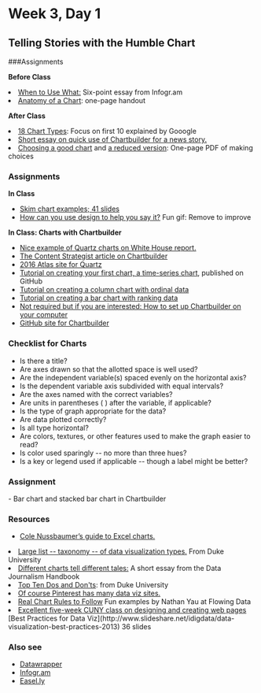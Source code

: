 # Week 3, Day 1 

<h2>Telling Stories with the Humble Chart</h2>

###Assignments

**Before Class**

<li><a href="https://tutorials.infogr.am/finding-the-data/the-basics-of-data-visualization/">When to Use What:</a> Six-point essay from Infogr.am</li>
<li><a href="http://www.lamivo.com/tipsheets/anatomy_chart.pdf">Anatomy of a Chart</a>: one-page handout</li>

**After Class**

<li><a href="https://support.google.com/docs/answer/190718?rd=1">18 Chart Types</a>: Focus on first 10 explained by Gooogle</li>
<li><a href="http://journalistsresource.org/tip-sheets/research/dataset-digest-data-gov-chartbuilder-quick-lesson">Short essay on quick use of Chartbuilder for a news story.</a></li>
<li><a href="http://extremepresentation.typepad.com/files/choosing-a-good-chart-09.pdf">Choosing a good chart</a> and <a href="http://kpq.github.io/sherp-31/assets/lectures/charts-reduced.pdf">a reduced version</a>: One-page PDF of making choices</li>
</ul>

<h3>Assignments</h3>

**In Class**
<ul>
<li><a href="http://kpq.github.io/sherp-31/assets/lectures/chartexamples.pdf">Skim chart examples; 41 slides</a></li>
<li><a href="http://i.imgur.com/RzYaLZg.gif">How can you use design to help you say it?</a> Fun gif: Remove to improve</li>
</ul>

**In Class: Charts with Chartbuilder**
<ul>
<li><a href="http://qz.com/278681/all-yes-all-the-charts-from-the-white-house-report-on-millennials/?wpisrc=nl-wonkbk&wpmm=1">Nice example of Quartz charts on White House report.
<li><a href="https://contently.com/strategist/2013/10/28/chartbuilder-will-make-you-feel-like-a-graphics-god-but-wont-make-you-jump-off-a-roof-into-a-swimming-pool/">The Content Strategist article on Chartbuilder</a></li>
<li><a href="https://www.theatlas.com/charts/new">2016 Atlas site for Quartz
<li><a href="https://github.com/Quartz/Chartbuilder/blob/master/tutorials/basic-chart.md">Tutorial on creating your first chart, a time-series chart<a>, published on GitHub</li>
<li><a href="https://github.com/Quartz/Chartbuilder/blob/master/tutorials/column-chart-ordinal-data.md">Tutorial on creating a column chart with ordinal data</a></li>
<li><a href="https://github.com/Quartz/Chartbuilder/blob/master/tutorials/bar-chart-with-ranking-data.md">Tutorial on creating a bar chart with ranking data</a></li>
<li><a href="http://www.poynter.org/how-tos/220572/how-to-use-chartbuilder-to-make-simple-graphics-fast/">Not required but if you are interested: How to set up Chartbuilder on your computer<a></li>
<li><a href="https://github.com/Quartz/Chartbuilder">GitHub site for Chartbuilder</a></li>
</ul>

<h3>Checklist for Charts</h3>

- Is there a title?
- Are axes drawn so that the allotted space is well used?
- Are the independent variable(s) spaced evenly on the horizontal axis?
- Is the dependent variable axis subdivided with equal intervals?
- Are the axes named with the correct variables?
- Are units in parentheses ( ) after the variable, if applicable?
- Is the type of graph appropriate for the data?
- Are data plotted correctly?
- Is all type horizontal?
- Are colors, textures, or other features used to make the graph easier to read?
- Is color used sparingly -- no more than three hues?
- Is a key or legend used if applicable -- though a label might be better?

<h3>Assignment</h3>
- Bar chart and stacked bar chart in Chartbuilder

<h3>Resources</h3>

<ul>
<li><a href="http://www.storytellingwithdata.com/2011/11/how-to-do-it-in-excel.html">Cole Nussbaumer&rsquo;s guide to Excel charts.</a></li>
</ul>


</ul>
<li><a href="http://guides.library.duke.edu/datavis/vis_types">Large list -- taxonomy -- of data visualization types.</a> From Duke University</li>
<li><a href="http://datajournalismhandbook.org/1.0/en/delivering_data_6.html">Different charts tell different tales:</a> A short essay from the Data Journalism Handbook</li>
<li><a href=http://guides.library.duke.edu/datavis/topten>Top Ten Dos and Don'ts</a>: from Duke University</l1>
<li><a href="https://www.pinterest.com/explore/data-visualization-tools/">Of course Pinterest has many data viz sites.</a></li>
<li><a href="http://flowingdata.com/2015/08/11/real-chart-rules-to-follow/">Real Chart Rules to Follow</a> Fun examples by Nathan Yau at Flowing Data</li>
<li><a href="http://lenagroeger.github.io/design/">Excellent five-week CUNY class on designing and creating web pages</a></li>
[Best Practices for Data Viz](http://www.slideshare.net/idigdata/data-visualization-best-practices-2013) 36 slides

<h3>Also see</h3>
<ul>
<li><a href="http://datawrapper.de/">Datawrapper</a></li>
<li><a href="https://tutorials.infogr.am">Infogr.am</a></li>
<li><a href="https://easel.ly">Easel.ly</a></li>
</ul>


